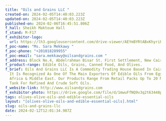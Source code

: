 ```yaml
---
title: "Oils and Grains LLC "
created-on: 2024-02-05T14:40:03.223Z
updated-on: 2024-02-05T14:40:03.223Z
published-on: 2024-02-06T16:45:51.806Z
f_hall: Sheikh Maktoum Hall
f_stand: M-F17
f_exhibitor-logo:
  url: https://lh3.googleusercontent.com/drive-viewer/AEYmBYRtABxKhyriPWUoe1TD6SNYjvTTaw-VPj389YX4aCalz9-swUd26hRC79rH2So7Kc_5qtSpVRGKeaABXhWeVJwp3d3B5w=s2560
f_poc-name: "Ms. Sara Mekkawy "
f_poc-phone: "+201018289955"
f_poc-email: "sara.mekkawy@oilsandgrains.com "
f_address: Block No.4, Abdelrahman Bisar St. First Settlement, New Cairo, Cairo, Egypt.
f_product-range: Edible Oils, Grains, Canned Food, And Olives.
f_brief: Oils And Grains LLC Is A Commodity Trading House Based In Cairo, Egypt.
  It Is Recognized As One Of The Main Exporters Of Edible Oils From Egypt To
  Africa & Middle East. Our Products Range From Retail Packs Up To 20 MT Flexi
  Tank For Refined And Crude Soft Oils.
f_website-link: http://www.oilsandgrains.com
f_exhibitor-photo: https://drive.google.com/file/d/1mwuFfNQ9v3q2t63448p697GPsGgdGIRC/view?usp=drive_link
tags: olives-olive-oils-and-edible-essential-oils
layout: "[olives-olive-oils-and-edible-essential-oils].html"
slug: oils-and-grains-llc
date: 2024-02-12T12:01:34.987Z
---
```

